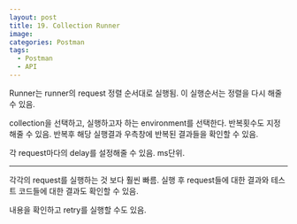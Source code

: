 ```yaml
---
layout: post
title: 19. Collection Runner
image:
categories: Postman
tags:
  - Postman
  - API
---
```


Runner는 runner의 request 정렬 순서대로 실행됨.
이 실행순서는 정렬을 다시 해줄 수 있음.

collection을 선택하고, 실행하고자 하는 environment를 선택한다.
반복횟수도 지정해줄 수 있음. 반복후 해당 실행결과 우측창에 반복된 결과들을 확인할 수 있음.


각 request마다의 delay를 설정해줄 수 있음. ms단위.

- - - -
각각의 request를 실행하는 것 보다 훨씬 빠름.
실행 후  request들에 대한 결과와 테스트 코드들에 대한 결과도 확인할 수 있음.

내용을 확인하고 retry를 실행할 수도 있음.


